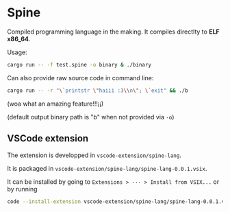 # Spine

Compiled programming language in the making.
It compiles directlty to **ELF x86_64**.

Usage:
```sh
cargo run -- -f test.spine -o binary & ./binary
```

Can also provide raw source code in command line:
```sh
cargo run -- -r "\`printstr \"haiii :3\\n\"; \`exit" && ./b
```
(woa what an amazing feature!!!¡¡)

(default output binary path is "b" when not provided via `-o`)

## VSCode extension

The extension is developped in `vscode-extension/spine-lang`.

It is packaged in `vscode-extension/spine-lang/spine-lang-0.0.1.vsix`.

It can be installed by going to `Extensions > ··· > Install from VSIX...`
or by running
```sh
code --install-extension vscode-extension/spine-lang/spine-lang-0.0.1.vsix
```
